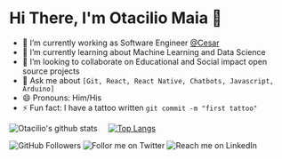 # Hi There, I'm Otacilio Maia 👋

- 🔭 I’m currently working as Software Engineer [@Cesar](https://github.com/CESARBR)
- 🌱 I’m currently learning about Machine Learning and Data Science
- 👯 I’m looking to collaborate on Educational and Social impact open source projects
- 💬 Ask me about `[Git, React, React Native, Chatbots, Javascript, Arduino]` 
- 😄 Pronouns: Him/His
- ⚡ Fun fact: I have a tattoo written `git commit -m "first tattoo"`

![Otacilio's github stats](https://github-readme-stats.vercel.app/api?username=OtacilioN) ![]() ![]() ![]() ![]() [![Top Langs](https://github-readme-stats.vercel.app/api/top-langs/?username=OtacilioN&layout=compact)](https://github.com/OtacilioN)


![GitHub Followers](https://img.shields.io/github/followers/OtacilioN?style=social) ![Follor me on Twitter](https://img.shields.io/twitter/follow/Otacilio_Maia?style=social) ![Reach me on LinkedIn](https://img.shields.io/badge/LinkedIn--_.svg?style=social&logo=linkedin&link=http:///www.linkedin.com/in/otacilio/)



